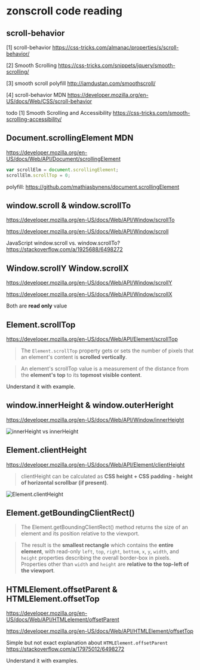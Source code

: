 # zonscroll code reading
## scroll-behavior
[1] scroll-behavior
https://css-tricks.com/almanac/properties/s/scroll-behavior/ <br>

[2] Smooth Scrolling
https://css-tricks.com/snippets/jquery/smooth-scrolling/ <br>

[3] smooth scroll polyfill
http://iamdustan.com/smoothscroll/ <br>

[4] scroll-behavior MDN
https://developer.mozilla.org/en-US/docs/Web/CSS/scroll-behavior 

todo
[1] Smooth Scrolling and Accessibility
https://css-tricks.com/smooth-scrolling-accessibility/ <br>

## Document.scrollingElement MDN
https://developer.mozilla.org/en-US/docs/Web/API/Document/scrollingElement <br>

``` javascript
var scrollElm = document.scrollingElement;
scrollElm.scrollTop = 0;
```

polyfill:
https://github.com/mathiasbynens/document.scrollingElement <br>

## window.scroll & window.scrollTo
https://developer.mozilla.org/en-US/docs/Web/API/Window/scrollTo <br>

https://developer.mozilla.org/en-US/docs/Web/API/Window/scroll <br>

JavaScript window.scroll vs. window.scrollTo?
https://stackoverflow.com/a/1925688/6498272 <br>

## Window.scrollY Window.scrollX
https://developer.mozilla.org/en-US/docs/Web/API/Window/scrollY <br>

https://developer.mozilla.org/en-US/docs/Web/API/Window/scrollX <br>

Both are **read only** value <br>

## Element.scrollTop
https://developer.mozilla.org/en-US/docs/Web/API/Element/scrollTop <br>

> The `Element.scrollTop` property gets or sets the number of pixels that an element's content is **scrolled vertically**.

> An element's scrollTop value is a measurement of the distance from the **element's top** to its **topmost visible content**.

Understand it with example. <br>

## window.innerHeight & window.outerHeright
https://developer.mozilla.org/en-US/docs/Web/API/Window/innerHeight <br>

![innerHeight vs innerHeight](https://mdn.mozillademos.org/files/443/FirefoxInnerVsOuterHeight2.png)

## Element.clientHeight
https://developer.mozilla.org/en-US/docs/Web/API/Element/clientHeight <br>

> clientHeight can be calculated as **CSS height + CSS padding - height of horizontal scrollbar (if present)**.

![Element.clientHeight](https://mdn.mozillademos.org/files/346/Dimensions-client.png)

## Element.getBoundingClientRect()

> The Element.getBoundingClientRect() method returns the size of an element and its position relative to the viewport.

> The result is the **smallest rectangle** which contains the **entire element**, with read-only `left`, `top`, `right`, `bottom`, `x`, `y`, `width`, and `height` properties describing the overall border-box in pixels. Properties other than `width` and `height` are **relative to the top-left of the viewport**.

## HTMLElement.offsetParent & HTMLElement.offsetTop
https://developer.mozilla.org/en-US/docs/Web/API/HTMLelement/offsetParent <br>

https://developer.mozilla.org/en-US/docs/Web/API/HTMLElement/offsetTop <br>

Simple but not exact explanation about `HTMLElement.offsetParent`
https://stackoverflow.com/a/17975012/6498272 <br>

Understand it with examples. <br>